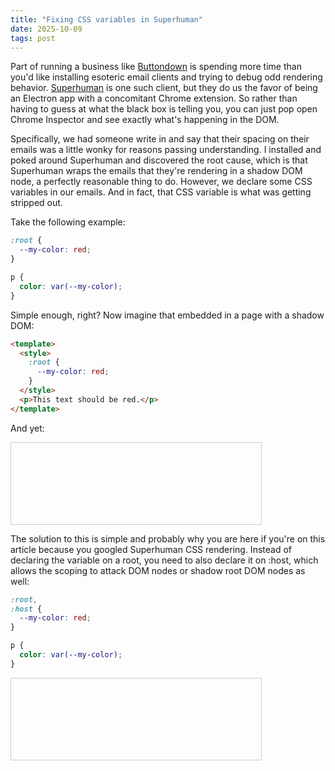 ```yaml
---
title: "Fixing CSS variables in Superhuman"
date: 2025-10-09
tags: post
---
```


Part of running a business like [Buttondown](https://buttondown.com) is spending more time than you'd like installing esoteric email clients and trying to debug odd rendering behavior. [Superhuman](https://superhuman.com) is one such client, but they do us the favor of being an Electron app with a concomitant Chrome extension. So rather than having to guess at what the black box is telling you, you can just pop open Chrome Inspector and see exactly what's happening in the DOM.

Specifically, we had someone write in and say that their spacing on their emails was a little wonky for reasons passing understanding. I installed and poked around Superhuman and discovered the root cause, which is that Superhuman wraps the emails that they're rendering in a shadow DOM node, a perfectly reasonable thing to do. However, we declare some CSS variables in our emails. And in fact, that CSS variable is what was getting stripped out.

Take the following example:

```css
:root {
  --my-color: red;
}

p {
  color: var(--my-color);
}
```

Simple enough, right? Now imagine that embedded in a page with a shadow DOM:

```html
<template>
  <style>
    :root {
      --my-color: red;
    }
  </style>
  <p>This text should be red.</p>
</template>
```

And yet:

<iframe
  id="css-var-shadow"
  style="width:400px; height:130px; border:1px solid #ccc;"
></iframe>
<script>
  const iframe = document.getElementById("css-var-shadow");
  iframe.onload = function () {
    const doc = iframe.contentDocument || iframe.contentWindow.document;
    // Create a host element and attach shadow root
    const host = doc.createElement("div");
    doc.body.appendChild(host);
    const shadow = host.attachShadow({ mode: "open" });
    // Optional: Set the variable on :root (won't work for shadow dom)
    doc.documentElement.style.setProperty("--my-color", "blue");
    // Set the variable on :host
    const shadowStyle = document.createElement("style");
    shadowStyle.textContent = `
    :root {
      --my-color: red;
    }
  `;
    // Use shadow DOM content with the variable
    const content = document.createElement("p");
    content.textContent =
      "This text uses a CSS variable in shadow DOM: var(--my-color)";
    shadow.appendChild(shadowStyle);
    shadow.appendChild(content);
  };
</script>

The solution to this is simple and probably why you are here if you're on this
article because you googled Superhuman CSS rendering. Instead of declaring the
variable on a root, you need to also declare it on :host, which allows the
scoping to attack DOM nodes or shadow root DOM nodes as well:

```css
:root,
:host {
  --my-color: red;
}

p {
  color: var(--my-color);
}
```

<iframe
  id="css-var-shadow-2"
  style="width:400px; height:130px; border:1px solid #ccc;"
></iframe>
<script>
  const iframe2 = document.getElementById("css-var-shadow-2");
  iframe2.onload = function () {
    const doc = iframe2.contentDocument || iframe2.contentWindow.document;
    // Create a host element and attach shadow root
    const host = doc.createElement("div");
    doc.body.appendChild(host);
    const shadow = host.attachShadow({ mode: "open" });
    // Optional: Set the variable on :root (won't work for shadow dom)
    doc.documentElement.style.setProperty("--my-color", "blue");
    // Set the variable on :host
    const shadowStyle = document.createElement("style");
    shadowStyle.textContent = `
    :root,
    :host {
      --my-color: red;
    }
    p {
      color: var(--my-color);
    }
  `;
    // Use shadow DOM content with the variable
    const content = document.createElement("p");
    content.textContent =
      "This text uses a CSS variable in shadow DOM: var(--my-color)";
    shadow.appendChild(shadowStyle);
    shadow.appendChild(content);
  };
</script>

